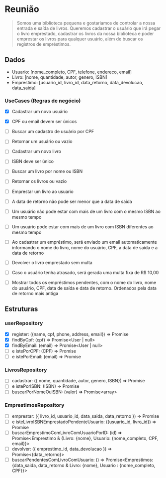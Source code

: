 # Reunião

> Somos uma biblioteca pequena e gostariamos de controlar a nossa entrada e saída de livros. Queremos cadastrar o usuário que irá pegar o livro emprestado, cadastrar os livros da nossa biblioteca e poder emprestar os livros para qualquer usuário, além de buscar os registros de empréstimos.


## Dados
- Usuario: [nome_completo, CPF, telefone, endereco, email]
- Livro: [nome, quantidade, autor, genero, ISBN]
- Emprestimo: [usuario_id, livro_id, data_retorno, data_devolucao, data_saida]

### UseCases (Regras de negócio)
- [x] Cadastrar um novo usuário
- [x] CPF ou email devem ser únicos

- [ ] Buscar um cadastro de usuário por CPF
- [ ] Retornar um usuário ou vazio

- [ ] Cadastrar um novo livro
- [ ] ISBN deve ser único

- [ ] Buscar um livro por nome ou ISBN
- [ ] Retornar os livros ou vazio

- [ ] Emprestar um livro ao usuario
- [ ] A data de retorno não pode ser menor que a data de saída
- [ ] Um usuário não pode estar com mais de um livro com o mesmo ISBN ao mesmo tempo
- [ ] Um usuário pode estar com mais de um livro com ISBN diferentes ao mesmo tempo
- [ ] Ao cadastrar um empréstimo, será enviado um email automaticamente informando o nome do livro, nome do usuário, CPF, a data de saída e a data de retorno

- [ ] Devolver o livro emprestado sem multa
- [ ] Caso o usuário tenha atrasado, será gerada uma multa fixa de R$ 10,00

- [ ] Mostrar todos os empréstimos pendentes, com o nome do livro, nome do usuário, CPF, data de saída e data de retorno. Ordenados pela data de retorno mais antiga

## Estruturas

### userRepository
- [x] register: ({name, cpf, phone, address, email}) => Promise<void>
- [x] findByCpf: (cpf) => Promise<User | null>
- [x] findByEmail: (email) => Promise<User | null>
- [ ] e istePorCPF: (CPF) => Promise<boolean>
- [ ] e istePorEmail: (email) => Promise<boolean>

### LivrosRepository
- [ ] cadastrar: ({ nome, quantidade, autor, genero, ISBN}) => Promise<void>
- [ ] e istePorISBN: (ISBN) => Promise<boolean>
- [ ] buscarPorNomeOuISBN: (valor) => Promise<array<Livro>>

### EmprestimosRepository
- [ ] emprestar: ({ livro_id, usuario_id, data_saida, data_retorno }) => Promise<void>
- [ ] e isteLivroISBNEmprestadoPendenteUsuario: ({usuario_id, livro_id}) => Promise<void>
- [ ] buscarEmprestimoComLivroComUsuarioPorID: (id) => Promise<Emprestimo & {Livro: {nome}, Usuario: {nome_completo, CPF, email}}>
- [ ] devolver: ({ emprestimo_id, data_devolucao }) => Promise<{data_retorno}>
- [ ] buscarPendentesComLivroComUsuario: () => Promise<Emprestimos: {data_saida, data_retorno & Livro: {nome}, Usuario : {nome_completo, CPF}}>
